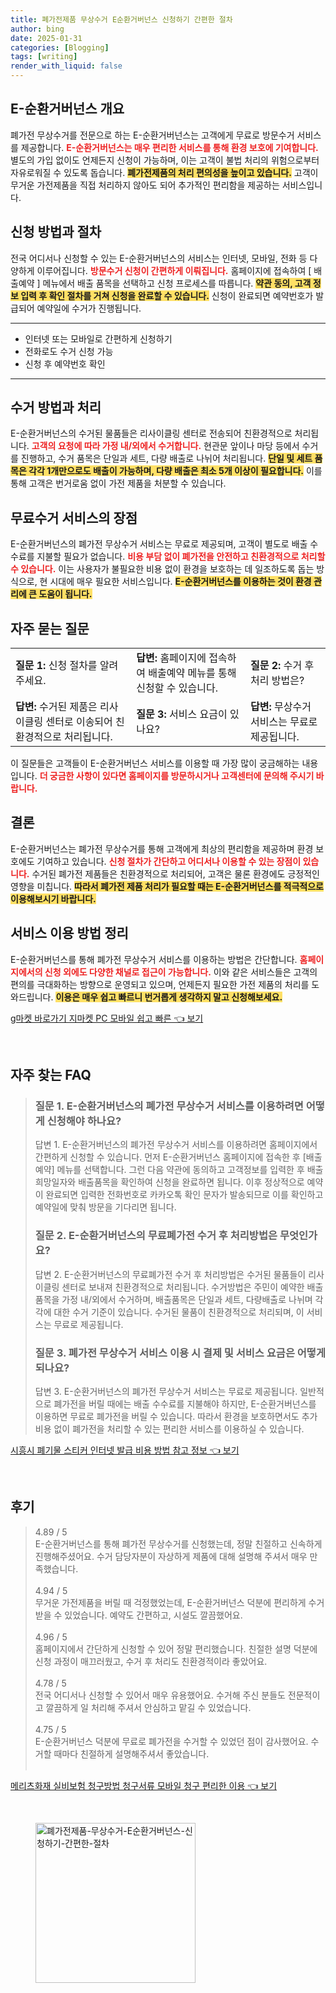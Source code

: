 ```yaml
---
title: 폐가전제품 무상수거 E순환거버넌스 신청하기 간편한 절차
author: bing
date: 2025-01-31
categories: [Blogging]
tags: [writing]
render_with_liquid: false
---
```



<h2 id='E-순환거버넌스 개요'>E-순환거버넌스 개요</h2>

<p>폐가전 무상수거를 전문으로 하는 E-순환거버넌스는 고객에게 무료로 방문수거 서비스를 제공합니다. <b><span style="color: #ee2323;">E-순환거버넌스는 매우 편리한 서비스를 통해 환경 보호에 기여합니다.</span></b> 별도의 가입 없이도 언제든지 신청이 가능하며, 이는 고객이 불법 처리의 위험으로부터 자유로워질 수 있도록 돕습니다. <b><span style="background-color: #ffe066;">폐가전제품의 처리 편의성을 높이고 있습니다.</span></b> 고객이 무거운 가전제품을 직접 처리하지 않아도 되어 추가적인 편리함을 제공하는 서비스입니다.</p>

<h2 id='신청 방법과 절차'>신청 방법과 절차</h2>

<p>전국 어디서나 신청할 수 있는 E-순환거버넌스의 서비스는 인터넷, 모바일, 전화 등 다양하게 이루어집니다. <b><span style="color: #ee2323;">방문수거 신청이 간편하게 이뤄집니다.</span></b> 홈페이지에 접속하여 [ 배출예약 ] 메뉴에서 배출 품목을 선택하고 신청 프로세스를 따릅니다. <b><span style="background-color: #ffe066;">약관 동의, 고객 정보 입력 후 확인 절차를 거쳐 신청을 완료할 수 있습니다.</span></b> 신청이 완료되면 예약번호가 발급되어 예약일에 수거가 진행됩니다.</p>

<hr />

<ul>
    <li>인터넷 또는 모바일로 간편하게 신청하기</li>
    <li>전화로도 수거 신청 가능</li>
    <li>신청 후 예약번호 확인</li>
</ul>

<hr />

<h2 id='수거 방법과 처리'>수거 방법과 처리</h2>

<p>E-순환거버넌스의 수거된 물품들은 리사이클링 센터로 전송되어 친환경적으로 처리됩니다. <b><span style="color: #ee2323;">고객의 요청에 따라 가정 내/외에서 수거합니다.</span></b> 현관문 앞이나 마당 등에서 수거를 진행하고, 수거 품목은 단일과 세트, 다량 배출로 나뉘어 처리됩니다. <b><span style="background-color: #ffe066;">단일 및 세트 품목은 각각 1개만으로도 배출이 가능하며, 다량 배출은 최소 5개 이상이 필요합니다.</span></b> 이를 통해 고객은 번거로움 없이 가전 제품을 처분할 수 있습니다.</p>

<h2 id='무료수거 서비스의 장점'>무료수거 서비스의 장점</h2>

<p>E-순환거버넌스의 폐가전 무상수거 서비스는 무료로 제공되며, 고객이 별도로 배출 수수료를 지불할 필요가 없습니다. <b><span style="color: #ee2323;">비용 부담 없이 폐가전을 안전하고 친환경적으로 처리할 수 있습니다.</span></b> 이는 사용자가 불필요한 비용 없이 환경을 보호하는 데 일조하도록 돕는 방식으로, 현 시대에 매우 필요한 서비스입니다. <b><span style="background-color: #ffe066;">E-순환거버넌스를 이용하는 것이 환경 관리에 큰 도움이 됩니다.</span></b></p>

<h2 id='자주 묻는 질문'>자주 묻는 질문</h2>

<table>
    <tr>
        <td><b>질문 1:</b> 신청 절차를 알려 주세요.</td>
        <td><b>답변:</b> 홈페이지에 접속하여 배출예약 메뉴를 통해 신청할 수 있습니다.</td>
        <td><b>질문 2:</b> 수거 후 처리 방법은?</td>
    </tr>
    <tr>
        <td><b>답변:</b> 수거된 제품은 리사이클링 센터로 이송되어 친환경적으로 처리됩니다.</td>
        <td><b>질문 3:</b> 서비스 요금이 있나요?</td>
        <td><b>답변:</b> 무상수거 서비스는 무료로 제공됩니다.</td>
    </tr>
</table>

<p>이 질문들은 고객들이 E-순환거버넌스 서비스를 이용할 때 가장 많이 궁금해하는 내용입니다. <b><span style="color: #ee2323;">더 궁금한 사항이 있다면 홈페이지를 방문하시거나 고객센터에 문의해 주시기 바랍니다.</span></b></p>

<h2 id='결론'>결론</h2>

<p>E-순환거버넌스는 폐가전 무상수거를 통해 고객에게 최상의 편리함을 제공하며 환경 보호에도 기여하고 있습니다. <b><span style="color: #ee2323;">신청 절차가 간단하고 어디서나 이용할 수 있는 장점이 있습니다.</span></b> 수거된 폐가전 제품들은 친환경적으로 처리되어, 고객은 물론 환경에도 긍정적인 영향을 미칩니다. <b><span style="background-color: #ffe066;">따라서 폐가전 제품 처리가 필요할 때는 E-순환거버넌스를 적극적으로 이용해보시기 바랍니다.</span></b></p>

<h2 id='서비스 이용 방법 정리'>서비스 이용 방법 정리</h2>

<p>E-순환거버넌스를 통해 폐가전 무상수거 서비스를 이용하는 방법은 간단합니다. <b><span style="color: #ee2323;">홈페이지에서의 신청 외에도 다양한 채널로 접근이 가능합니다.</span></b> 이와 같은 서비스들은 고객의 편의를 극대화하는 방향으로 운영되고 있으며, 언제든지 필요한 가전 제품의 처리를 도와드립니다. <b><span style="background-color: #ffe066;">이용은 매우 쉽고 빠르니 번거롭게 생각하지 말고 신청해보세요.</span></b></p>


<p><a class="click-button" title="g마켓 바로가기 지마켓 PC 모바일 쉽고 빠른" href="https://purplelist.github.io/posts/g%EB%A7%88%EC%BC%93-%EB%B0%94%EB%A1%9C%EA%B0%80%EA%B8%B0-%EC%A7%80%EB%A7%88%EC%BC%93-PC-%EB%AA%A8%EB%B0%94%EC%9D%BC-%EC%89%BD%EA%B3%A0-%EB%B9%A0%EB%A5%B8/" rel="dofollow">g마켓 바로가기 지마켓 PC 모바일 쉽고 빠른 👈 보기</a></p><br>
<h2 id='자주_찾는_FAQ'>자주 찾는 FAQ</h2>
<div itemscope="" itemtype="https://schema.org/FAQPage"> 
<blockquote> 
<div itemscope="" itemprop="mainEntity" itemtype="https://schema.org/Question"> 
<h3 itemprop="name">질문 1. E-순환거버넌스의 폐가전 무상수거 서비스를 이용하려면 어떻게 신청해야 하나요?</h3> 
<div itemscope="" itemprop="acceptedAnswer" itemtype="https://schema.org/Answer"> 
<span itemprop="text"> 
<p>답변 1. E-순환거버넌스의 폐가전 무상수거 서비스를 이용하려면 홈페이지에서 간편하게 신청할 수 있습니다. 먼저 E-순환거버넌스 홈페이지에 접속한 후 [배출예약] 메뉴를 선택합니다. 그런 다음 약관에 동의하고 고객정보를 입력한 후 배출희망일자와 배출품목을 확인하여 신청을 완료하면 됩니다. 이후 정상적으로 예약이 완료되면 입력한 전화번호로 카카오톡 확인 문자가 발송되므로 이를 확인하고 예약일에 맞춰 방문을 기다리면 됩니다.</p> 
</span> 
</div> 
</div> 

<div itemscope="" itemprop="mainEntity" itemtype="https://schema.org/Question"> 
<h3 itemprop="name">질문 2. E-순환거버넌스의 무료폐가전 수거 후 처리방법은 무엇인가요?</h3> 
<div itemscope="" itemprop="acceptedAnswer" itemtype="https://schema.org/Answer"> 
<span itemprop="text"> 
<p>답변 2. E-순환거버넌스의 무료폐가전 수거 후 처리방법은 수거된 물품들이 리사이클링 센터로 보내져 친환경적으로 처리됩니다. 수거방법은 주민이 예약한 배출 품목을 가정 내/외에서 수거하며, 배출품목은 단일과 세트, 다량배출로 나뉘며 각각에 대한 수거 기준이 있습니다. 수거된 물품이 친환경적으로 처리되며, 이 서비스는 무료로 제공됩니다.</p> 
</span> 
</div> 
</div> 

<div itemscope="" itemprop="mainEntity" itemtype="https://schema.org/Question"> 
<h3 itemprop="name">질문 3. 폐가전 무상수거 서비스 이용 시 결제 및 서비스 요금은 어떻게 되나요?</h3> 
<div itemscope="" itemprop="acceptedAnswer" itemtype="https://schema.org/Answer"> 
<span itemprop="text"> 
<p>답변 3. E-순환거버넌스의 폐가전 무상수거 서비스는 무료로 제공됩니다. 일반적으로 폐가전을 버릴 때에는 배출 수수료를 지불해야 하지만, E-순환거버넌스를 이용하면 무료로 폐가전을 버릴 수 있습니다. 따라서 환경을 보호하면서도 추가 비용 없이 폐가전을 처리할 수 있는 편리한 서비스를 이용하실 수 있습니다.</p> 
</span> 
</div> 
</div> 
</blockquote> 
</div>
<p><a class="click-button" title="시흥시 폐기물 스티커 인터넷 발급 비용 방법 참고 정보" href="https://purplelist.github.io/posts/%EC%8B%9C%ED%9D%A5%EC%8B%9C-%ED%8F%90%EA%B8%B0%EB%AC%BC-%EC%8A%A4%ED%8B%B0%EC%BB%A4-%EC%9D%B8%ED%84%B0%EB%84%B7-%EB%B0%9C%EA%B8%89-%EB%B9%84%EC%9A%A9-%EB%B0%A9%EB%B2%95-%EC%B0%B8%EA%B3%A0-%EC%A0%95%EB%B3%B4/" rel="dofollow">시흥시 폐기물 스티커 인터넷 발급 비용 방법 참고 정보 👈 보기</a></p><br>
<h2 id='후기'>후기</h2>
<div itemscope itemtype="https://schema.org/Product">
  <blockquote>
  <div itemprop="review" itemscope itemtype="https://schema.org/Review">
      <div itemprop="reviewRating" itemscope itemtype="https://schema.org/Rating"> <span itemprop="ratingValue">4.89</span> / <span itemprop="bestRating">5</span> </div>
      <span itemprop="reviewBody">E-순환거버넌스를 통해 폐가전 무상수거를 신청했는데, 정말 친절하고 신속하게 진행해주셨어요. 수거 담당자분이 자상하게 제품에 대해 설명해 주셔서 매우 만족했습니다.</span>
  </div>
  <br>
  <div itemprop="review" itemscope itemtype="https://schema.org/Review">
      <div itemprop="reviewRating" itemscope itemtype="https://schema.org/Rating"> <span itemprop="ratingValue">4.94</span> / <span itemprop="bestRating">5</span> </div>
      <span itemprop="reviewBody">무거운 가전제품을 버릴 때 걱정했었는데, E-순환거버넌스 덕분에 편리하게 수거받을 수 있었습니다. 예약도 간편하고, 시설도 깔끔했어요.</span>
  </div>
  <br>
  <div itemprop="review" itemscope itemtype="https://schema.org/Review">
      <div itemprop="reviewRating" itemscope itemtype="https://schema.org/Rating"> <span itemprop="ratingValue">4.96</span> / <span itemprop="bestRating">5</span> </div>
      <span itemprop="reviewBody">홈페이지에서 간단하게 신청할 수 있어 정말 편리했습니다. 친절한 설명 덕분에 신청 과정이 매끄러웠고, 수거 후 처리도 친환경적이라 좋았어요.</span>
  </div>
  <br>
  <div itemprop="review" itemscope itemtype="https://schema.org/Review">
      <div itemprop="reviewRating" itemscope itemtype="https://schema.org/Rating"> <span itemprop="ratingValue">4.78</span> / <span itemprop="bestRating">5</span> </div>
      <span itemprop="reviewBody">전국 어디서나 신청할 수 있어서 매우 유용했어요. 수거해 주신 분들도 전문적이고 깔끔하게 일 처리해 주셔서 안심하고 맡길 수 있었습니다.</span>
  </div>
  <br>
  <div itemprop="review" itemscope itemtype="https://schema.org/Review">
      <div itemprop="reviewRating" itemscope itemtype="https://schema.org/Rating"> <span itemprop="ratingValue">4.75</span> / <span itemprop="bestRating">5</span> </div>
      <span itemprop="reviewBody">E-순환거버넌스 덕분에 무료로 폐가전을 수거할 수 있었던 점이 감사했어요. 수거할 때마다 친절하게 설명해주셔서 좋았습니다.</span>
  </div>
  <br>
  </blockquote>
</div>
<p><a class="click-button" title="메리츠화재 실비보험 청구방법 청구서류 모바일 청구 편리한 이용" href="https://purplelist.github.io/posts/%EB%A9%94%EB%A6%AC%EC%B8%A0%ED%99%94%EC%9E%AC-%EC%8B%A4%EB%B9%84%EB%B3%B4%ED%97%98-%EC%B2%AD%EA%B5%AC%EB%B0%A9%EB%B2%95-%EC%B2%AD%EA%B5%AC%EC%84%9C%EB%A5%98-%EB%AA%A8%EB%B0%94%EC%9D%BC-%EC%B2%AD%EA%B5%AC-%ED%8E%B8%EB%A6%AC%ED%95%9C-%EC%9D%B4%EC%9A%A9/" rel="dofollow">메리츠화재 실비보험 청구방법 청구서류 모바일 청구 편리한 이용 👈 보기</a></p><br>
<figure class="image"><img src="https://purplelist.github.io/assets/img/thumbnail/폐가전제품-무상수거-E순환거버넌스-신청하기-간편한-절차.webp" alt="폐가전제품-무상수거-E순환거버넌스-신청하기-간편한-절차" width="256" height="256"></figure>
